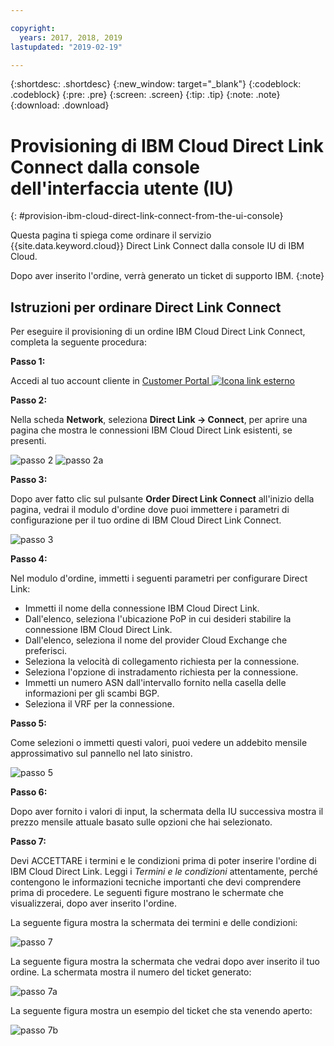 ```yaml
---

copyright:
  years: 2017, 2018, 2019
lastupdated: "2019-02-19"

---
```


{:shortdesc: .shortdesc}
{:new_window: target="_blank"}
{:codeblock: .codeblock}
{:pre: .pre}
{:screen: .screen}
{:tip: .tip}
{:note: .note}
{:download: .download}


# Provisioning di IBM Cloud Direct Link Connect dalla console dell'interfaccia utente (IU)
{: #provision-ibm-cloud-direct-link-connect-from-the-ui-console}

Questa pagina ti spiega come ordinare il servizio {{site.data.keyword.cloud}} Direct Link Connect dalla console IU di IBM Cloud. 

Dopo aver inserito l'ordine, verrà generato un ticket di supporto IBM.
{:note}

## Istruzioni per ordinare Direct Link Connect

Per eseguire il provisioning di un ordine IBM Cloud Direct Link Connect, completa la seguente procedura:

**Passo 1:**

Accedi al tuo account cliente in [Customer Portal ![Icona link esterno](../../icons/launch-glyph.svg "Icona link esterno")](https://control.softlayer.com/)
  
**Passo 2:**

Nella scheda **Network**, seleziona **Direct Link -> Connect**, per aprire una pagina che mostra le connessioni IBM Cloud Direct Link esistenti, se presenti.

![passo 2](images/Step2-Connect-Offering-Tab.png)
![passo 2a](images/Step2-Connect-List-Page.png)

**Passo 3:**

Dopo aver fatto clic sul pulsante **Order Direct Link Connect** all'inizio della pagina, vedrai il modulo d'ordine dove puoi immettere i parametri di configurazione per il tuo ordine di IBM Cloud Direct Link Connect.

![passo 3](images/Step3-Connect-Order-Page.png)

**Passo 4:**

Nel modulo d'ordine, immetti i seguenti parametri per configurare Direct Link:

  - Immetti il nome della connessione IBM Cloud Direct Link.
  - Dall'elenco, seleziona l'ubicazione PoP in cui desideri stabilire la connessione IBM Cloud Direct Link.
  - Dall'elenco, seleziona il nome del provider Cloud Exchange che preferisci.
  - Seleziona la velocità di collegamento richiesta per la connessione.
  - Seleziona l'opzione di instradamento richiesta per la connessione.
  - Immetti un numero ASN dall'intervallo fornito nella casella delle informazioni per gli scambi BGP.
  - Seleziona il VRF per la connessione.

**Passo 5:**

Come selezioni o immetti questi valori, puoi vedere un addebito mensile approssimativo sul pannello nel lato sinistro.

![passo 5](images/Step5-Connect-Link-Speeds.png)

**Passo 6:**

Dopo aver fornito i valori di input, la schermata della IU successiva mostra il prezzo mensile attuale basato sulle opzioni che hai selezionato.

**Passo 7:**

Devi ACCETTARE i termini e le condizioni prima di poter inserire l'ordine di IBM Cloud Direct Link. Leggi i _Termini e le condizioni_ attentamente, perché contengono le informazioni tecniche importanti che devi comprendere prima di procedere. Le seguenti figure mostrano le schermate che visualizzerai, dopo aver inserito l'ordine.

La seguente figura mostra la schermata dei termini e delle condizioni:

![passo 7](images/Step7-Connect-Summary-Page.png)

La seguente figura mostra la schermata che vedrai dopo aver inserito il tuo ordine. La schermata mostra il numero del ticket generato:

![passo 7a](images/Step7-Connect-Ticket-Generated.png)

La seguente figura mostra un esempio del ticket che sta venendo aperto:

![passo 7b](images/Step7-Connect-Ticket-Details.png)

